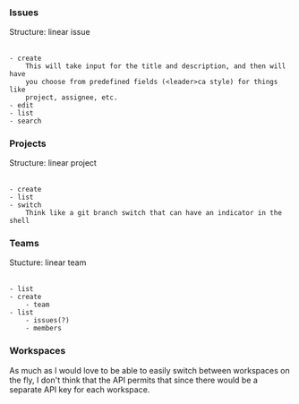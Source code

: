 ### Issues

Structure: linear issue <option>

    - create
        This will take input for the title and description, and then will have
        you choose from predefined fields (<leader>ca style) for things like
        project, assignee, etc.
    - edit
    - list
    - search

### Projects

Structure: linear project <option>

    - create
    - list
    - switch
        Think like a git branch switch that can have an indicator in the shell

### Teams

Stucture: linear team <option>

    - list
    - create
        - team
    - list
        - issues(?)
        - members

### Workspaces

As much as I would love to be able to easily switch between workspaces on the
fly, I don't think that the API permits that since there would be a separate API
key for each workspace.
